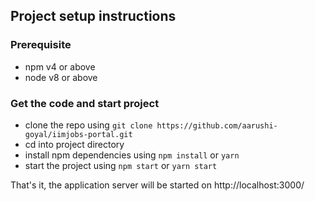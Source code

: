 
## Project setup instructions

### Prerequisite
- npm v4 or above
- node v8 or above


### Get the code and start project
- clone the repo using `git clone https://github.com/aarushi-goyal/iimjobs-portal.git`
- cd into project directory
- install npm dependencies using `npm install` or `yarn`
- start the project using `npm start` or `yarn start`

That's it, the application server will be started on http://localhost:3000/
